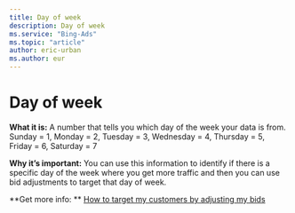```yaml
---
title: Day of week
description: Day of week
ms.service: "Bing-Ads"
ms.topic: "article"
author: eric-urban
ms.author: eur
---
```


# Day of week

**What it is:**    A number that tells you which day of the week your data is from.      Sunday = 1, Monday = 2, Tuesday = 3, Wednesday = 4, Thursday = 5, Friday = 6, Saturday = 7

**Why it’s important:**    You can use this information to identify if there is a specific day of the week where you get more traffic and then you can use bid adjustments to target that day of week.

**Get more info: **    [How to target my customers by adjusting my bids](../hlp_BA_CONC_AboutAdvancedBidding.md)


